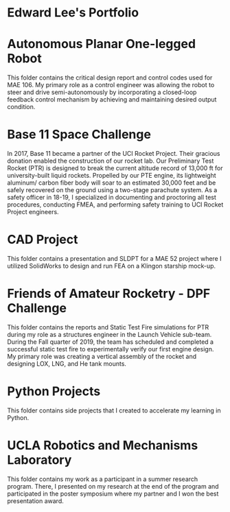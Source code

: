# Edward Lee's Portfolio
# Autonomous Planar One-legged Robot
This folder contains the critical design report and control codes used for MAE 106. My primary role as a control engineer was allowing the robot to steer and drive semi-autonomously by incorporating a closed-loop feedback control mechanism by achieving and maintaining desired output condition.
# Base 11 Space Challenge
In 2017, Base 11 became a partner of the UCI Rocket Project. Their gracious donation enabled the construction of our rocket lab. Our Preliminary Test Rocket (PTR) is designed to break the current altitude record of 13,000 ft for university-built liquid rockets. Propelled by our PTE engine, its lightweight aluminum/ carbon fiber body will soar to an estimated 30,000 feet and be safely recovered on the ground using a two-stage parachute system. As a safety officer in 18-19, I specialized in documenting and proctoring all test procedures, conducting FMEA, and performing safety training to UCI Rocket Project engineers. 
# CAD Project
This folder contains a presentation and SLDPT for a MAE 52 project where I utilized SolidWorks to design and run FEA on a Klingon starship mock-up.
# Friends of Amateur Rocketry - DPF Challenge
This folder contains the reports and Static Test Fire simulations for PTR during my role as a structures engineer in the Launch Vehicle sub-team. During the Fall quarter of 2019, the team has scheduled and completed a successful static test fire to experimentally verify our first engine design. My primary role was creating a vertical assembly of the rocket and designing LOX, LNG, and He tank mounts. 
# Python Projects
This folder contains side projects that I created to accelerate my learning in Python.
# UCLA Robotics and Mechanisms Laboratory
This folder contains my work as a participant in a summer research program. There, I presented on my research at the end of the program and participated in the poster symposium where my partner and I won the best presentation award.


